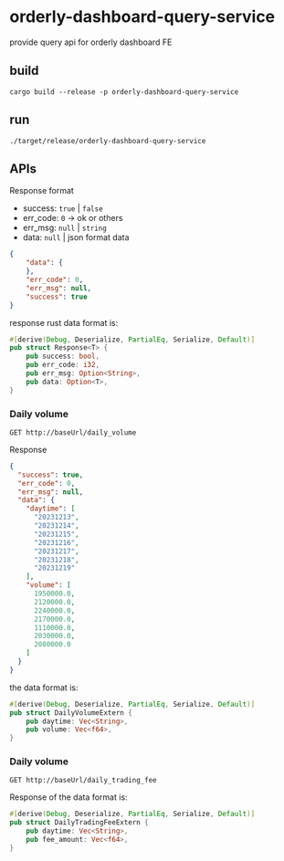 # orderly-dashboard-query-service
provide query api for orderly dashboard FE
## build
```shell
cargo build --release -p orderly-dashboard-query-service
```
## run
```shell
./target/release/orderly-dashboard-query-service
```
## APIs
Response format
* success: `true` | `false`
* err_code: `0` -> ok or others
* err_msg: `null` | `string`
* data: `null` | json format data
```json
{
    "data": {
    },
    "err_code": 0,
    "err_msg": null,
    "success": true
}
```
response rust data format is:
```rust
#[derive(Debug, Deserialize, PartialEq, Serialize, Default)]
pub struct Response<T> {
    pub success: bool,
    pub err_code: i32,
    pub err_msg: Option<String>,
    pub data: Option<T>,
}
```
### Daily volume
```
GET http://baseUrl/daily_volume
```
Response
```json
{
  "success": true,
  "err_code": 0,
  "err_msg": null,
  "data": {
    "daytime": [
      "20231213",
      "20231214",
      "20231215",
      "20231216",
      "20231217",
      "20231218",
      "20231219"
    ],
    "volume": [
      1950000.0,
      2120000.0,
      2240000.0,
      2170000.0,
      1110000.0,
      2030000.0,
      2080000.0
    ]
  }
}
```
the data format is:
```rust
#[derive(Debug, Deserialize, PartialEq, Serialize, Default)]
pub struct DailyVolumeExtern {
    pub daytime: Vec<String>,
    pub volume: Vec<f64>,
}
```
### Daily volume
```
GET http://baseUrl/daily_trading_fee
```
Response of the data format is:
```rust
#[derive(Debug, Deserialize, PartialEq, Serialize, Default)]
pub struct DailyTradingFeeExtern {
    pub daytime: Vec<String>,
    pub fee_amount: Vec<f64>,
}
```